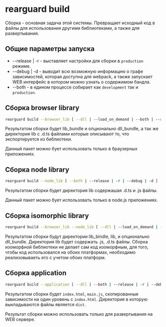 # rearguard build

Сборка - основная задача этой системы. Превращает исходный код в файлы для использования другими библиотеками, а также для развертывания.

## Общие параметры запуска

- --release | -r - выставляет настройки для сборки в `production` режиме.
- --debug | -d - выводит всю возможную информацию о графе зависимостей, которая доступна для webpack, а также запускает WEB интерфейс в котором можно узнать о содержимом бандла.
- --both - в едином процессе собирает как `development` так и `production`.

## Сборка browser library

```bash
rearguard build --browser_lib [ --dll | --load_on_demand | --both | --release | -r | --debug | -d ]
```

Результатом сборки будет lib_bundle и опционально dll_bundle, а так же директория lib с .d.ts файлами которые описывают то, что экспортируется из библиотеки.

Данный пакет можно бует использовать только в браузерных приложениях.

## Сборка node library

```bash
rearguard build --node_lib [ --both | --release | -r | --debug | -d ]
```

Результатом сборки будет директория lib содержашая .d.ts и .js файлы.

Данный пакет можно бует использовать только в node.js приложениях.

## Сборка isomorphic library

```bash
rearguard build --browser_lib --node_lib [ --dll | --load_on_demand | --both | --release | -r | --debug | -d ]
```

Результатом сборки будут директории lib_bindle, lib, и опционально dll_bundle. Директория lib будет содержать .js, .d.ts файлы. Сборка изоморфной библиотеки не делает сам код изоморфным, для того, чтобы код использовался на обоих платформах, необходимо реализовываеть его с учетом обоих платформ.

## Сборка application

```bash
rearguard build --application [ --dll | --both | --release | -r | --debug | -d ]
```

Результатом сборки будет `index.html`, `main.js`, скопированные зависимости на один уровень с `index.html`. Директория в которую выкладываются файлы является `dist`.

Результат сборки можно использовать только для развертывания на WEB сервере.

